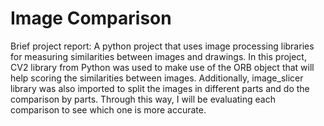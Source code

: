 # Image Comparison
Brief project report: A python project that uses image processing libraries for measuring similarities between images and drawings. 
In this project, CV2 library from Python was used to make use of the ORB object that will help scoring the similarities between images. 
Additionally, image_slicer library was also imported to split the images in different parts and do the comparison by parts. Through this way, I will be evaluating each comparison to see which one is more accurate. 
